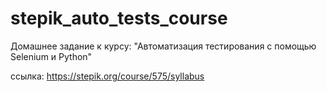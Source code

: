 # stepik_auto_tests_course
Домашнее задание к курсу:
"Автоматизация тестирования с помощью Selenium и Python"

ссылка: 
https://stepik.org/course/575/syllabus

